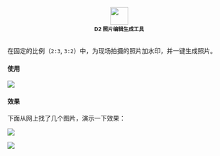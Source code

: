 <p align="center">
  <img src="https://user-images.githubusercontent.com/11046969/146506665-dc5ffa59-9296-4ce2-8e7b-48cb9b89e8e5.png" height="40" />
  <br />
  <sub><strong>D2 照片编辑生成工具</strong></sub>
  <br />
  <br />
 
</p>

 在固定的比例（`2:3`, `3:2`）中，为现场拍摄的照片加水印，并一键生成照片。
 
 #### 使用
![](https://user-images.githubusercontent.com/11046969/146508667-5f1e1332-a1be-42fd-bc17-e5d598c89db7.jpg)

#### 效果

下面从网上找了几个图片，演示一下效果：

![](https://user-images.githubusercontent.com/11046969/146509158-52607697-47b6-4985-8b06-2181e9ae6833.jpg)

![](https://user-images.githubusercontent.com/11046969/146509842-3a838ca8-6d42-433d-81e5-a63e8b7e90b1.jpg)
